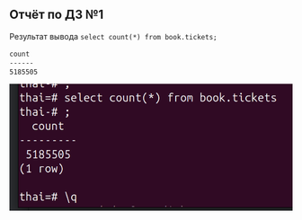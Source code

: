 ## Отчёт по ДЗ №1


Результат вывода `select count(*) from book.tickets;`



    count
    ------
    5185505


![img.png](assets/img/hw_1_1.png)

